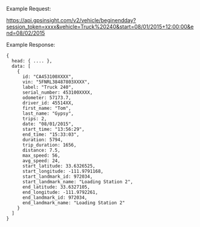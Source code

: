 Example Request:

https://api.gpsinsight.com/v2/vehicle/beginendday?session_token=xxxx&vehicle=Truck%20240&start=08/01/2015+12:00:00&end=08/02/2015

Example Response:

    {
      head: { .... },
      data: [
        {
          id: "CA453100XXXX",
          vin: "5FNRL38487803XXXX",
          label: "Truck 240",
          serial_number: 453100XXXX,
          odometer: 57173.7,
          driver_id: 45514XX,
          first_name: "Tom",
          last_name: "Gypsy",
          trips: 2,
          date: "08/01/2015",
          start_time: "13:56:29",
          end_time: "15:33:03",
          duration: 5794,
          trip_duration: 1656,
          distance: 7.5,
          max_speed: 56,
          avg_speed: 24,
          start_latitude: 33.6326525,
          start_longitude: -111.9791168,
          start_landmark_id: 972034,
          start_landmark_name: "Loading Station 2",
          end_latitude: 33.6327105,
          end_longitude: -111.9792261,
          end_landmark_id: 972034,
          end_landmark_name: "Loading Station 2"
        }
      ]
    }
